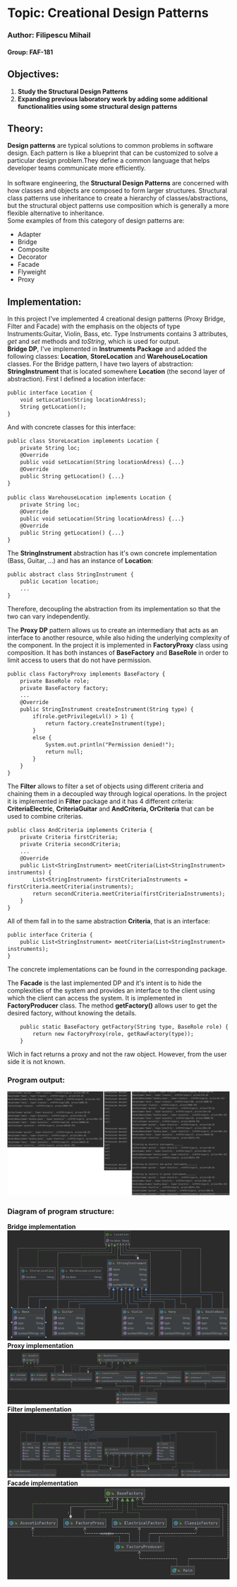 # Topic: Creational Design Patterns
### Author: Filipescu Mihail
#### Group: FAF-181
## Objectives:
1. **Study the Structural Design Patterns**<br>
2. **Expanding previous laboratory work by adding some additional functionalities using some structural design patterns**<br>

## Theory:
**Design patterns** are typical solutions to common problems
in software design. Each pattern is like a blueprint
that can be customized to solve a particular
design problem.They define a common language that helps developer teams
communicate more efficiently.<br>
<br>
In software engineering, the **Structural Design Patterns** are concerned with how classes and objects are composed
 to form larger structures.
 Structural class patterns use inheritance to create a hierarchy of classes/abstractions,
 but the structural object patterns use composition which is generally a more flexible alternative to inheritance.<br>
Some examples of from this category of design patterns are:<br>
- Adapter
- Bridge
- Composite
- Decorator
- Facade
- Flyweight
- Proxy


## Implementation:<br>
In this project I've implemented 4 creational design patterns (Proxy Bridge, Filter and Facade) with 
the emphasis on the objects of type Instruments:Guitar, Violin, Bass, etc. Type Instruments contains 3 attributes, *get* and *set* methods and *toString*, which is used 
for output.<br>
**Bridge DP**, I've implemented in **Instruments Package** and added the following classes: **Location**, **StoreLocation** and **WarehouseLocation** classes. For the Bridge pattern, I have two layers of abstraction: **StringInstrument** that is located somewhere **Location** (the second layer of abstraction).
First I defined a location interface:
```
public interface Location {
    void setLocation(String locationAdress);
    String getLocation();
}
```
And with concrete classes for this interface:
```
public class StoreLocation implements Location {
    private String loc;
    @Override
    public void setLocation(String locationAdress) {...}
    @Override
    public String getLocation() {...}
}

public class WarehouseLocation implements Location {
    private String loc;
    @Override
    public void setLocation(String locationAdress) {...}
    @Override
    public String getLocation() {...}
}
```
The **StringInstrument** abstraction has it's own concrete implementation (Bass, Guitar, ...) and has an instance of **Location**:
```
public abstract class StringInstrument {
    public Location location;
    ...
}
```
Therefore,  decoupling the abstraction from its implementation so that the two can vary independently.

The __Proxy DP__ pattern allows us to create an intermediary that acts as an interface to another resource, while also hiding the underlying complexity of the component. In the project it is implemented in **FactoryProxy** class using composition. It has both instances of **BaseFactory** and **BaseRole** in order to limit access to users that do not have permission.
```
public class FactoryProxy implements BaseFactory {
    private BaseRole role;
    private BaseFactory factory;
    ...
    @Override
    public StringInstrument createInstrument(String type) {
        if(role.getPrivilegeLvl() > 1) {
            return factory.createInstrument(type);
        }
        else {
            System.out.println("Permission denied!");
            return null;
        }
    }
}
```

The __Filter__ allows to filter a set of objects using different criteria and chaining them in a decoupled way through logical operations. In the project it is implemented in **Filter** package and it has 4 different criteria: **CriteriaElectric**, **CriteriaGuitar** and **AndCriteria, OrCriteria** that can be used to combine criterias.
```
public class AndCriteria implements Criteria {
    private Criteria firstCriteria;
    private Criteria secondCriteria;
    ...
    @Override
    public List<StringInstrument> meetCriteria(List<StringInstrument> instruments) {
        List<StringInstrument> firstCriteriaInstruments = firstCriteria.meetCriteria(instruments);
        return secondCriteria.meetCriteria(firstCriteriaInstruments);
    }
}
```
All of them fall in to the same abstraction **Criteria**, that is an interface:
```
public interface Criteria {
    public List<StringInstrument> meetCriteria(List<StringInstrument> instruments);
}
```
The concrete implementations can be found in the corresponding package.

The __Facade__ is the last implemented DP and it's intent is to hide the complexities of the system and provides an interface to the client using which the client can access the system. It is implemented in **FactoryProducer** class. The method **getFactory()** allows user to get the desired factory, without knowing the details.
```
    public static BaseFactory getFactory(String type, BaseRole role) {
        return new FactoryProxy(role, getRawFactory(type));
    }
```
Wich in fact returns a proxy and not the raw object. However, from the user side it is not known.

### Program output:<br>
![Output](https://github.com/Misanea777/TMPS/blob/master/Diagrams/img/tmps1.png)
<br>
### Diagram of program structure:
**Bridge implementation**
![Output](https://github.com/Misanea777/TMPS/blob/master/Diagrams/img/bridge.png)
**Proxy implementation**
![Output](https://github.com/Misanea777/TMPS/blob/master/Diagrams/img/proxy.png)
**Filter implementation**
![Output](https://github.com/Misanea777/TMPS/blob/master/Diagrams/img/filter.png)
**Facade implementation**
![Output](https://github.com/Misanea777/TMPS/blob/master/Diagrams/img/facade.png)
